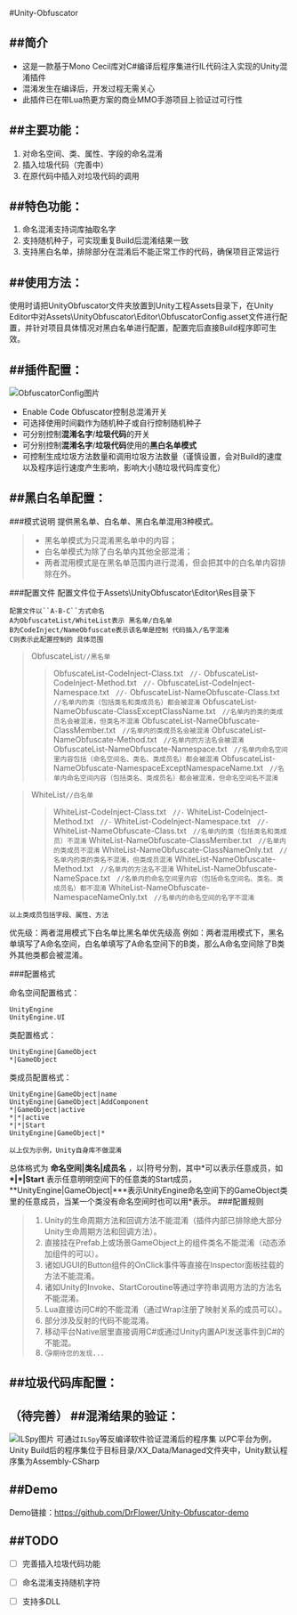 #Unity-Obfuscator


##简介
---
- 这是一款基于Mono Cecil库对C#编译后程序集进行IL代码注入实现的Unity混淆插件
- 混淆发生在编译后，开发过程无需关心
- 此插件已在带Lua热更方案的商业MMO手游项目上验证过可行性


##主要功能：
---
1. 对命名空间、类、属性、字段的命名混淆
2. 插入垃圾代码（完善中）
3. 在原代码中插入对垃圾代码的调用

##特色功能：
---
1. 命名混淆支持词库抽取名字
2. 支持随机种子，可实现重复Build后混淆结果一致
3. 支持黑白名单，排除部分在混淆后不能正常工作的代码，确保项目正常运行

##使用方法：
----
使用时请把UnityObfuscator文件夹放置到Unity工程Assets目录下，在Unity Editor中对Assets\UnityObfuscator\Editor\ObfuscatorConfig.asset文件进行配置，并针对项目具体情况对黑白名单进行配置，配置完后直接Build程序即可生效。

##插件配置：
---
![ObfuscatorConfig图片][1]

 - Enable Code Obfuscator控制总混淆开关
 - 可选择使用时间戳作为随机种子或自行控制随机种子
 - 可分别控制**混淆名字**/**垃圾代码**的开关
 - 可分别控制**混淆名字**/**垃圾代码**使用的**黑白名单模式**
 - 可控制生成垃圾方法数量和调用垃圾方法数量（谨慎设置，会对Build的速度以及程序运行速度产生影响，影响大小随垃圾代码库变化）

##黑白名单配置：
---

###模式说明
提供黑名单、白名单、黑白名单混用3种模式。
>- 黑名单模式为只混淆黑名单中的内容；
>- 白名单模式为除了白名单内其他全部混淆；
>- 两者混用模式是在黑名单范围内进行混淆，但会把其中的白名单内容排除在外。


###配置文件
配置文件位于Assets\UnityObfuscator\Editor\Res目录下

    配置文件以``A-B-C``方式命名
    A为ObfuscateList/WhiteList表示 黑名单/白名单
    B为CodeInject/NameObfuscate表示该名单是控制 代码插入/名字混淆
    C则表示此配置控制的 具体范围

> ObfuscateList``//黑名单``
>> ObfuscateList-CodeInject-Class.txt &nbsp; ``//-``
>> ObfuscateList-CodeInject-Method.txt &nbsp; ``//-``
>> ObfuscateList-CodeInject-Namespace.txt &nbsp; ``//-``
>> ObfuscateList-NameObfuscate-Class.txt &nbsp; ``//名单内的类（包括类名和类成员名）都会被混淆``
>> ObfuscateList-NameObfuscate-ClassExceptClassName.txt &nbsp; ``//名单内的类的类成员名会被混淆，但类名不混淆``
>> ObfuscateList-NameObfuscate-ClassMember.txt &nbsp; ``//名单内的类成员名会被混淆``
>> ObfuscateList-NameObfuscate-Method.txt &nbsp; ``//名单内的方法名会被混淆``
>> ObfuscateList-NameObfuscate-Namespace.txt &nbsp; ``//名单内命名空间里内容包括（命名空间名、类名、类成员名）都会被混淆``
>> ObfuscateList-NameObfuscate-NamespaceExceptNamespaceName.txt &nbsp; ``//名单内命名空间内容（包括类名、类成员名）都会被混淆，但命名空间名不混淆``

> WhiteList``//白名单``
>> WhiteList-CodeInject-Class.txt &nbsp; ``//-``
>> WhiteList-CodeInject-Method.txt &nbsp; ``//-``
>> WhiteList-CodeInject-Namespace.txt &nbsp; ``//-``
>> WhiteList-NameObfuscate-Class.txt &nbsp; ``//名单内的类（包括类名和类成员）不混淆``
>> WhiteList-NameObfuscate-ClassMember.txt &nbsp; ``//名单内的类成员不混淆``
>> WhiteList-NameObfuscate-ClassNameOnly.txt &nbsp; ``//名单内的类的类名不混淆，但类成员混淆``
>> WhiteList-NameObfuscate-Method.txt &nbsp; ``//名单内的方法名不混淆``
>> WhiteList-NameObfuscate-NameSpace.txt &nbsp; ``//名单内的命名空间里内容（包括命名空间名、类名、类成员名）都不混淆``
>> WhiteList-NameObfuscate-NamespaceNameOnly.txt &nbsp; ``//名单内的命名空间的名字不混淆``

``以上类成员包括字段、属性、方法``



优先级：两者混用模式下白名单比黑名单优先级高
例如：两者混用模式下，黑名单填写了A命名空间，白名单填写了A命名空间下的B类，那么A命名空间除了B类外其他类都会被混淆。

###配置格式

命名空间配置格式：

    UnityEngine
    UnityEngine.UI
    
类配置格式：

    UnityEngine|GameObject
    *|GameObject
    
类成员配置格式：

    UnityEngine|GameObject|name
    UnityEngine|GameObject|AddComponent
    *|GameObject|active
    *|*|active
    *|*|Start
    UnityEngine|GameObject|*

``以上仅为示例，Unity自身库不做混淆``

总体格式为 **命名空间|类名|成员名** ，以|符号分割，其中\*可以表示任意成员，如 **\*|*|Start** 表示任意明明空间下的任意类的Start成员，**UnityEngine|GameObject|\***表示UnityEngine命名空间下的GameObject类里的任意成员，当某一个类没有命名空间时也可以用\*表示。
###配置规则
>1. Unity的生命周期方法和回调方法不能混淆（插件内部已排除绝大部分Unity生命周期方法和回调方法）。
>2. 直接挂在Prefab上或场景GameObject上的组件类名不能混淆（动态添加组件的可以）。
>3. 诸如UGUI的Button组件的OnClick事件等直接在Inspector面板挂载的方法不能混淆。
>4. 诸如Unity的Invoke、StartCoroutine等通过字符串调用方法的方法名不能混淆。
>5. Lua直接访问C#的不能混淆（通过Wrap注册了映射关系的成员可以）。
>6. 部分涉及反射的代码不能混淆。
>7. 移动平台Native层里直接调用C#或通过Unity内置API发送事件到C#的不能混。
>8. :kissing_heart:``期待您的发现...``


##垃圾代码库配置：
---
（待完善）
##混淆结果的验证：
---
![ILSpy图片][2]
可通过``ILSpy``等反编译软件验证混淆后的程序集
以PC平台为例，Unity Build后的程序集位于目标目录/XX_Data/Managed文件夹中，Unity默认程序集为Assembly-CSharp

##Demo
---
Demo链接：https://github.com/DrFlower/Unity-Obfuscator-demo

##TODO
---
- [ ] 完善插入垃圾代码功能
- [ ] 命名混淆支持随机字符
- [ ] 支持多DLL


  [1]: https://github.com/DrFlower/Unity-Obfuscator/blob/master/Doc/ObfuscatorConfig.png
  [2]: https://github.com/DrFlower/Unity-Obfuscator/blob/master/Doc/ILSpy.png